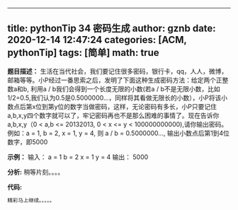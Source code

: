 
---
title: pythonTip 34 密码生成
author: gznb
date: 2020-12-14 12:47:24
categories: [ACM, pythonTip]
tags: [简单]
math: true
---

**题目描述：**
生活在当代社会，我们要记住很多密码，银行卡，qq，人人，微博，邮箱等等。小P经过一番思索之后，发明了下面这种生成密码方法：给定两个正整数a和b, 利用a / b我们会得到一个长度无限的小数(若a / b不是无限小数，比如1/2=0.5,我们认为0.5是0.5000000...，同样将其看做无限长的小数），小P将该小数点后第x位到第y位的数字当做密码，这样，无论密码有多长，小P只要记住a,b,x,y四个数字就可以了，牢记密码再也不是那么困难的事情了。现在告诉你a,b,x,y（0 < a,b <= 20132013, 0 < x <= y < 100000000000),请你输出密码。例如：a = 1, b = 2, x = 1, y = 4, 则 a / b = 0.5000000..., 输出小数点后第1到4位数字，即5000

**示例：**
输入：
a = 1
b = 2
x = 1
y = 4
输出：
5000


**分析:**
稍等片刻。。。。

**代码:**
```python
精彩马上继续。。。。。
```
